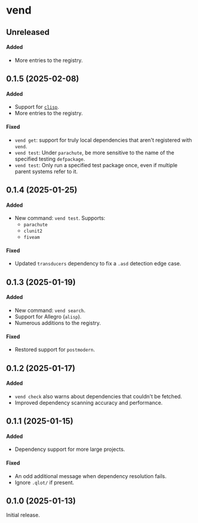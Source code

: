 # vend

## Unreleased

#### Added

- More entries to the registry.

## 0.1.5 (2025-02-08)

#### Added

- Support for [`clisp`][clisp].
- More entries to the registry.

#### Fixed

- `vend get`: support for truly local dependencies that aren't registered with `vend`.
- `vend test`: Under `parachute`, be more sensitive to the name of the specified
  testing `defpackage`.
- `vend test`: Only run a specified test package once, even if multiple parent
  systems refer to it.

[clisp]: https://gitlab.com/gnu-clisp/clisp

## 0.1.4 (2025-01-25)

#### Added

- New command: `vend test`. Supports:
  - `parachute`
  - `clunit2`
  - `fiveam`

#### Fixed

- Updated `transducers` dependency to fix a `.asd` detection edge case.

## 0.1.3 (2025-01-19)

#### Added

- New command: `vend search`.
- Support for Allegro (`alisp`).
- Numerous additions to the registry.

#### Fixed

- Restored support for `postmodern`.

## 0.1.2 (2025-01-17)

#### Added

- `vend check` also warns about dependencies that couldn't be fetched.
- Improved dependency scanning accuracy and performance.

## 0.1.1 (2025-01-15)

#### Added

- Dependency support for more large projects.

#### Fixed

- An odd additional message when dependency resolution fails.
- Ignore `.qlot/` if present.

## 0.1.0 (2025-01-13)

Initial release.
